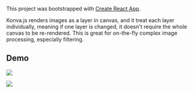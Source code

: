 This project was bootstrapped with [Create React App](https://github.com/facebookincubator/create-react-app).

Konva.js renders images as a layer in canvas, and it treat each layer individually, meaning if one
layer is changed, it doesn't require the whole canvas to be re-rendered. This is great for
on-the-fly complex image processing, especially filtering.

## Demo
![](https://youtu.be/kyNBX6joSlg)

![](https://youtu.be/ypWWe4d9DEA)

